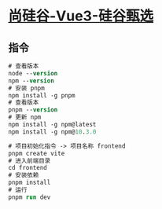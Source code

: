 # [尚硅谷-Vue3-硅谷甄选](https://www.youtube.com/playlist?list=PLmOn9nNkQxJECrx-JlaaJaC2gthMP7B7r)

## 指令

```ps
# 查看版本
node --version
npm --version
# 安装 pnpm
npm install -g pnpm
# 查看版本
pnpm --version
# 更新 npm
npm install -g npm@latest
npm install -g npm@10.3.0

# 项目初始化指令 -> 项目名称 frontend
pnpm create vite
# 进入前端目录
cd frontend
# 安装依赖
pnpm install
# 运行
pnpm run dev
```
